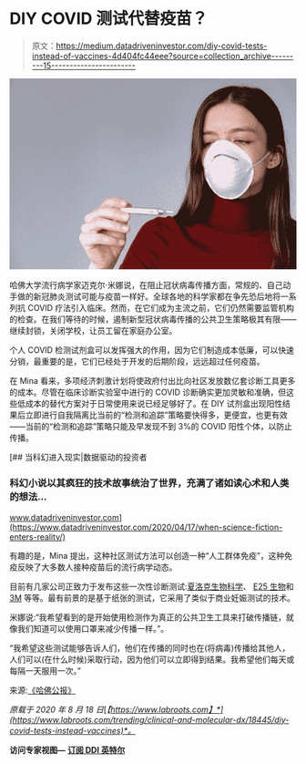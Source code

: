 # DIY COVID 测试代替疫苗？

> 原文：<https://medium.datadriveninvestor.com/diy-covid-tests-instead-of-vaccines-4d404fc44eee?source=collection_archive---------15----------------------->

![](img/f773d412eef5ecb3e7edc03b408eff17.png)

哈佛大学流行病学家迈克尔·米娜说，在阻止冠状病毒传播方面，常规的、自己动手做的新冠肺炎测试可能与疫苗一样好。全球各地的科学家都在争先恐后地将一系列抗 COVID 疗法引入临床。然而，在它们成为主流之前，它们仍然需要监管机构的检查。在我们等待的时候，遏制新型冠状病毒传播的公共卫生策略极其有限——继续封锁，关闭学校，让员工留在家庭办公室。

个人 COVID 检测试剂盒可以发挥强大的作用，因为它们制造成本低廉，可以快速分销，最重要的是，它们已经处于开发的后期阶段，远远超过任何疫苗。

在 Mina 看来，多项经济刺激计划将使政府付出比向社区发放数亿套诊断工具更多的成本。尽管在临床诊断实验室中进行的 COVID 诊断确实更加灵敏和准确，但这些低成本的替代方案对于日常使用来说已经足够好了。在 DIY 试剂盒出现阳性结果后立即进行自我隔离比当前的“检测和追踪”策略要快得多，更便宜，也更有效——当前的“检测和追踪”策略只能及早发现不到 3%的 COVID 阳性个体，以防止传播。

[](https://www.datadriveninvestor.com/2020/04/17/when-science-fiction-enters-reality/) [## 当科幻进入现实|数据驱动的投资者

### 科幻小说以其疯狂的技术故事统治了世界，充满了诸如读心术和人类的想法…

www.datadriveninvestor.com](https://www.datadriveninvestor.com/2020/04/17/when-science-fiction-enters-reality/) 

有趣的是，Mina 提出，这种社区测试方法可以创造一种“人工群体免疫”，这种免疫反映了大多数人接种疫苗后的流行病学动态。

目前有几家公司正致力于发布这些一次性诊断测试:[夏洛克生物科学](https://sherlock.bio/)、 [E25 生物](https://e25bio.com/)和 [3M](https://www.3m.com/) 等等。最有前景的是基于纸张的测试，它采用了类似于商业妊娠测试的技术。

米娜说:“我希望看到的是开始使用检测作为真正的公共卫生工具来打破传播链，就像我们知道可以使用口罩来减少传播一样。”。

“我希望这些测试能够告诉人们，他们在传播的同时也在(将病毒)传播给其他人，人们可以(在什么时候)采取行动，因为他们可以立即得到结果。我希望他们每天或每隔一天服用一次。”

来源:[《哈佛公报》](https://news.harvard.edu/gazette/story/2020/08/cheap-daily-covid-tests-could-be-akin-to-vaccine/)

*原载于 2020 年 8 月 18 日*[*【https://www.labroots.com】*](https://www.labroots.com/trending/clinical-and-molecular-dx/18445/diy-covid-tests-instead-vaccines)*。*

**访问专家视图—** [**订阅 DDI 英特尔**](https://datadriveninvestor.com/ddi-intel)
